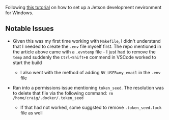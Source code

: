 Following [this tutorial](https://dev.to/azure/building-jetson-containers-for-nvidia-devices-on-windows-10-with-vs-code-and-wsl-v2-1ao) on how to set up a Jetson development nevironment for Windows. 

## Notable Issues

* Given this was my first time working with `Makefile`, I didn't understand that I needed to create the `.env` file myself first. The repo mentioned in the article above came with a `.evntemp` file - I just had to remove the `temp` and suddenly the `Ctrl+Shift+B` commend in VSCode worked to start the build
  * I also went with the method of adding `NV_USER=my_email` in the `.env` file

* Ran into a permissions issue mentioning `token_seed`. The resolution was to delete that file via the following command: `rm /home/craig/.docker/.token_seed`
  * If that had not worked, some suggsted to remove `.token_seed.lock` file as well
